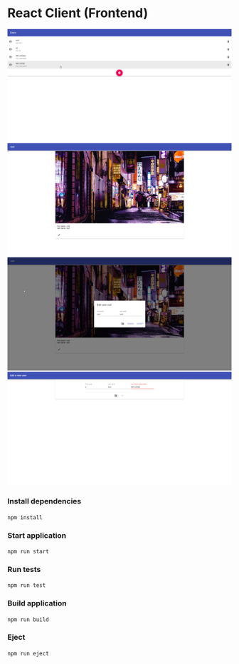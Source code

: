 # React Client (Frontend)

<img src="./screenshots/1.png">
<img src="./screenshots/2.png">
<img src="./screenshots/3.png">
<img src="./screenshots/4.png">

<h3> Install dependencies </h3> 

``` npm install ```

<h3> Start application </h3>

``` npm run start ``` 

  <h3> Run tests </h3>

``` npm run test ```  

 <h3> Build application </h3>
   
``` npm run build ```  

 <h3> Eject </h3>  

``` npm run eject ``` 
